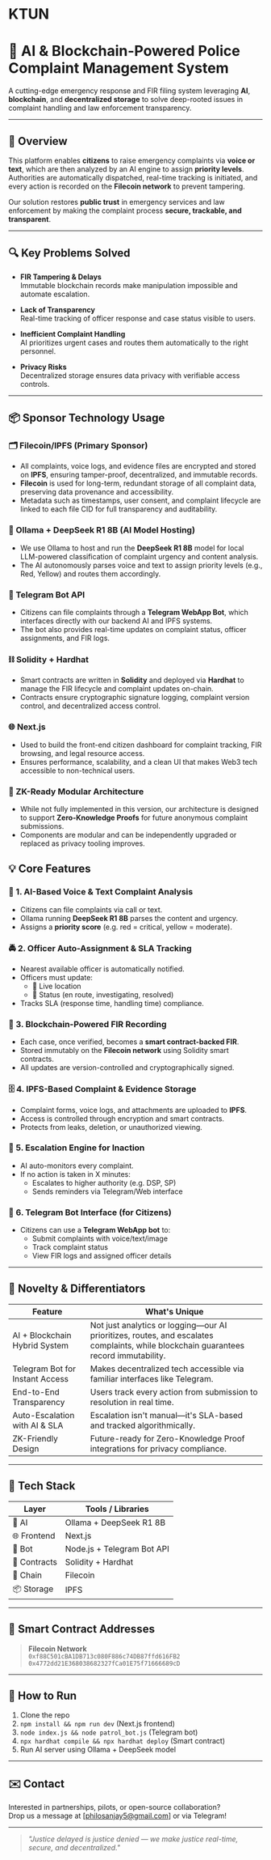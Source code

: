 # KTUN

# 🚨 AI & Blockchain-Powered Police Complaint Management System

A cutting-edge emergency response and FIR filing system leveraging **AI**, **blockchain**, and **decentralized storage** to solve deep-rooted issues in complaint handling and law enforcement transparency.

---

## 🌟 Overview

This platform enables **citizens** to raise emergency complaints via **voice or text**, which are then analyzed by an AI engine to assign **priority levels**. Authorities are automatically dispatched, real-time tracking is initiated, and every action is recorded on the **Filecoin network** to prevent tampering.

Our solution restores **public trust** in emergency services and law enforcement by making the complaint process **secure, trackable, and transparent**.

---

## 🔍 Key Problems Solved

- **FIR Tampering & Delays**  
  Immutable blockchain records make manipulation impossible and automate escalation.

- **Lack of Transparency**  
  Real-time tracking of officer response and case status visible to users.

- **Inefficient Complaint Handling**  
  AI prioritizes urgent cases and routes them automatically to the right personnel.

- **Privacy Risks**  
  Decentralized storage ensures data privacy with verifiable access controls.

---

## 📦 Sponsor Technology Usage

### 🗂️ Filecoin/IPFS (Primary Sponsor)
- All complaints, voice logs, and evidence files are encrypted and stored on **IPFS**, ensuring tamper-proof, decentralized, and immutable records.
- **Filecoin** is used for long-term, redundant storage of all complaint data, preserving data provenance and accessibility.
- Metadata such as timestamps, user consent, and complaint lifecycle are linked to each file CID for full transparency and auditability.

### 🧠 Ollama + DeepSeek R1 8B (AI Model Hosting)
- We use Ollama to host and run the **DeepSeek R1 8B** model for local LLM-powered classification of complaint urgency and content analysis.
- The AI autonomously parses voice and text to assign priority levels (e.g., Red, Yellow) and routes them accordingly.

### 🤖 Telegram Bot API
- Citizens can file complaints through a **Telegram WebApp Bot**, which interfaces directly with our backend AI and IPFS systems.
- The bot also provides real-time updates on complaint status, officer assignments, and FIR logs.

### ⛓️ Solidity + Hardhat
- Smart contracts are written in **Solidity** and deployed via **Hardhat** to manage the FIR lifecycle and complaint updates on-chain.
- Contracts ensure cryptographic signature logging, complaint version control, and decentralized access control.

### 🌐 Next.js
- Used to build the front-end citizen dashboard for complaint tracking, FIR browsing, and legal resource access.
- Ensures performance, scalability, and a clean UI that makes Web3 tech accessible to non-technical users.

### 🔐 ZK-Ready Modular Architecture
- While not fully implemented in this version, our architecture is designed to support **Zero-Knowledge Proofs** for future anonymous complaint submissions.
- Components are modular and can be independently upgraded or replaced as privacy tooling improves.


## 💡 Core Features

### 🧠 1. AI-Based Voice & Text Complaint Analysis
- Citizens can file complaints via call or text.
- Ollama running **DeepSeek R1 8B** parses the content and urgency.
- Assigns a **priority score** (e.g. red = critical, yellow = moderate).

### 🚔 2. Officer Auto-Assignment & SLA Tracking
- Nearest available officer is automatically notified.
- Officers must update:
  - 📍 Live location
  - 🚨 Status (en route, investigating, resolved)
- Tracks SLA (response time, handling time) compliance.

### 🔗 3. Blockchain-Powered FIR Recording
- Each case, once verified, becomes a **smart contract-backed FIR**.
- Stored immutably on the **Filecoin network** using Solidity smart contracts.
- All updates are version-controlled and cryptographically signed.

### 🗄️ 4. IPFS-Based Complaint & Evidence Storage
- Complaint forms, voice logs, and attachments are uploaded to **IPFS**.
- Access is controlled through encryption and smart contracts.
- Protects from leaks, deletion, or unauthorized viewing.

### 🔁 5. Escalation Engine for Inaction
- AI auto-monitors every complaint.
- If no action is taken in X minutes:
  - Escalates to higher authority (e.g. DSP, SP)
  - Sends reminders via Telegram/Web interface

### 🤖 6. Telegram Bot Interface (for Citizens)
- Citizens can use a **Telegram WebApp bot** to:
  - Submit complaints with voice/text/image
  - Track complaint status
  - View FIR logs and assigned officer details

---

## 🧬 Novelty & Differentiators

| Feature                            | What's Unique |
|-----------------------------------|---------------|
| AI + Blockchain Hybrid System     | Not just analytics or logging—our AI prioritizes, routes, and escalates complaints, while blockchain guarantees record immutability. |
| Telegram Bot for Instant Access   | Makes decentralized tech accessible via familiar interfaces like Telegram. |
| End-to-End Transparency           | Users track every action from submission to resolution in real time. |
| Auto-Escalation with AI & SLA     | Escalation isn't manual—it's SLA-based and tracked algorithmically. |
| ZK-Friendly Design                | Future-ready for Zero-Knowledge Proof integrations for privacy compliance. |

---

## 🧱 Tech Stack

| Layer        | Tools / Libraries                              |
|--------------|------------------------------------------------|
| 🧠 AI         | Ollama + DeepSeek R1 8B                        |
| 🌐 Frontend  | Next.js                                        |
| 🤖 Bot       | Node.js + Telegram Bot API                     |
| 🧾 Contracts | Solidity + Hardhat                             |
| 🔗 Chain     | Filecoin                                       |
| 📦 Storage   | IPFS                                           |

---

## 📜 Smart Contract Addresses

> **Filecoin Network**  
> `0xf88C501cBA1DB713c080F886c74DB87ffd616FB2`
> `0x4772dd21E368038682327fCa01E75f71666689cD`

---

## 🚀 How to Run

1. Clone the repo  
2. `npm install && npm run dev` (Next.js frontend)  
3. `node index.js && node patrol_bot.js` (Telegram bot)  
4. `npx hardhat compile && npx hardhat deploy` (Smart contract)  
5. Run AI server using Ollama + DeepSeek model  

---

## ✉️ Contact

Interested in partnerships, pilots, or open-source collaboration?  
Drop us a message at [philosanjay5@gmail.com] or via Telegram!

---

> _"Justice delayed is justice denied — we make justice real-time, secure, and decentralized."_
